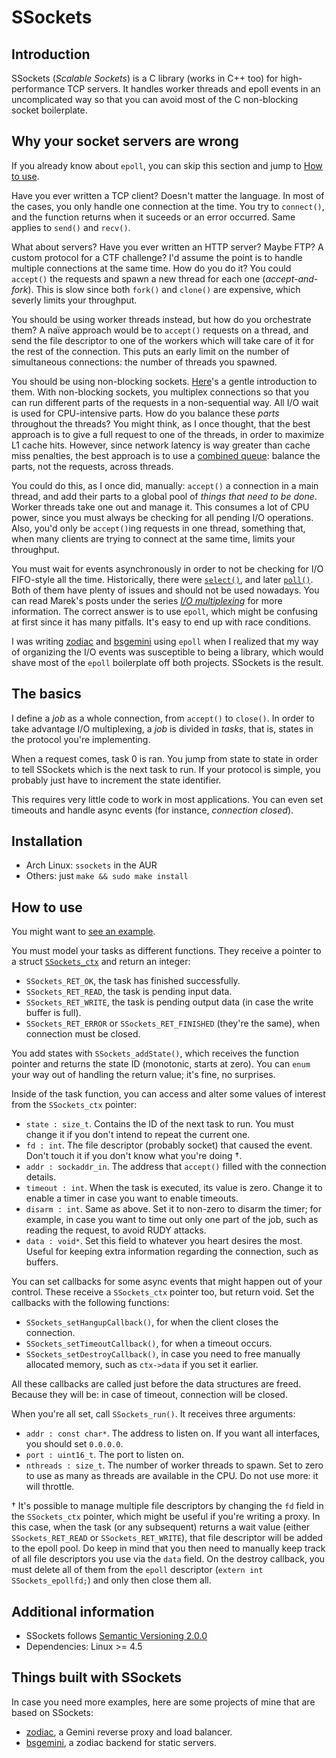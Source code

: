 # SSockets

## Introduction
SSockets (_Scalable Sockets_) is a C library (works in C++ too) for high-performance TCP servers. It handles worker threads and epoll events in an uncomplicated way so that you can avoid most of the C non-blocking socket boilerplate.

## Why your socket servers are wrong
If you already know about `epoll`, you can skip this section and jump to [How to use](#how-to-use).

Have you ever written a TCP client? Doesn't matter the language. In most of the cases, you only handle one connection at the time. You try to `connect()`, and the function returns when it suceeds or an error occurred. Same applies to `send()` and `recv()`.

What about servers? Have you ever written an HTTP server? Maybe FTP? A custom protocol for a CTF challenge? I'd assume the point is to handle multiple connections at the same time. How do you do it? You could `accept()` the requests and spawn a new thread for each one (_accept-and-fork_). This is slow since both `fork()` and `clone()` are expensive, which severly limits your throughput.

You should be using worker threads instead, but how do you orchestrate them? A naïve approach would be to `accept()` requests on a thread, and send the file descriptor to one of the workers which will take care of it for the rest of the connection. This puts an early limit on the number of simultaneous connections: the number of threads you spawned.

You should be using non-blocking sockets. [Here](https://www.scottklement.com/rpg/socktut/nonblocking.html)'s a gentle introduction to them. With non-blocking sockets, you multiplex connections so that you can run different parts of the requests in a non-sequential way. All I/O wait is used for CPU-intensive parts. How do you balance these _parts_ throughout the threads? You might think, as I once thought, that the best approach is to give a full request to one of the threads, in order to maximize L1 cache hits. However, since network latency is way greater than cache miss penalties, the best approach is to use a [combined queue](https://youtu.be/F5Ri_HhziI0): balance the parts, not the requests, across threads.

You could do this, as I once did, manually: `accept()` a connection in a main thread, and add their parts to a global pool of _things that need to be done_. Worker threads take one out and manage it. This consumes a lot of CPU power, since you must always be checking for all pending I/O operations. Also, you'd only be `accept()`ing requests in one thread, something that, when many clients are trying to connect at the same time, limits your throughput.

You must wait for events asynchronously in order to not be checking for I/O FIFO-style all the time. Historically, there were [`select()`](https://man7.org/linux/man-pages/man2/select.2.html), and later [`poll()`](https://man7.org/linux/man-pages/man2/poll.2.html). Both of them have plenty of issues and should not be used nowadays. You can read Marek's posts under the series [_I/O multiplexing_](https://idea.popcount.org/2016-11-01-a-brief-history-of-select2/) for more information. The correct answer is to use `epoll`, which might be confusing at first since it has many pitfalls. It's easy to end up with race conditions.

I was writing [zodiac](https://github.com/jlxip/zodiac) and [bsgemini](https://github.com/jlxip/bsgemini) using `epoll` when I realized that my way of organizing the I/O events was susceptible to being a library, which would shave most of the `epoll` boilerplate off both projects. SSockets is the result.

## The basics
I define a _job_ as a whole connection, from `accept()` to `close()`. In order to take advantage I/O multiplexing, a _job_ is divided in _tasks_, that is, states in the protocol you're implementing.

When a request comes, task 0 is ran. You jump from state to state in order to tell SSockets which is the next task to run. If your protocol is simple, you probably just have to increment the state identifier.

This requires very little code to work in most applications. You can even set timeouts and handle async events (for instance, _connection closed_).

## Installation
- Arch Linux: `ssockets` in the AUR
- Others: just `make && sudo make install`

## How to use
You might want to [see an example](https://github.com/jlxip/ssockets/tree/master/examples/echo/src).

You must model your tasks as different functions. They receive a pointer to a struct [`SSockets_ctx`](https://github.com/jlxip/ssockets/blob/master/pub/ssockets.h) and return an integer:
- `SSockets_RET_OK`, the task has finished successfully.
- `SSockets_RET_READ`, the task is pending input data.
- `SSockets_RET_WRITE`, the task is pending output data (in case the write buffer is full).
- `SSockets_RET_ERROR` or `SSockets_RET_FINISHED` (they're the same), when connection must be closed.

You add states with `SSockets_addState()`, which receives the function pointer and returns the state ID (monotonic, starts at zero). You can `enum` your way out of handling the return value; it's fine, no surprises.

Inside of the task function, you can access and alter some values of interest from the `SSockets_ctx` pointer:
- `state : size_t`. Contains the ID of the next task to run. You must change it if you don't intend to repeat the current one.
- `fd : int`. The file descriptor (probably socket) that caused the event. Don't touch it if you don't know what you're doing †.
- `addr : sockaddr_in`. The address that `accept()` filled with the connection details.
- `timeout : int`. When the task is executed, its value is zero. Change it to enable a timer in case you want to enable timeouts.
- `disarm : int`. Same as above. Set it to non-zero to disarm the timer; for example, in case you want to time out only one part of the job, such as reading the request, to avoid RUDY attacks.
- `data : void*`. Set this field to whatever you heart desires the most. Useful for keeping extra information regarding the connection, such as buffers.

You can set callbacks for some async events that might happen out of your control. These receive a `SSockets_ctx` pointer too, but return void. Set the callbacks with the following functions:
- `SSockets_setHangupCallback()`, for when the client closes the connection.
- `SSockets_setTimeoutCallback()`, for when a timeout occurs.
- `SSockets_setDestroyCallback()`, in case you need to free manually allocated memory, such as `ctx->data` if you set it earlier.

All these callbacks are called just before the data structures are freed. Because they will be: in case of timeout, connection will be closed.

When you're all set, call `SSockets_run()`. It receives three arguments:
- `addr : const char*`. The address to listen on. If you want all interfaces, you should set `0.0.0.0`.
- `port : uint16_t`. The port to listen on.
- `nthreads : size_t`. The number of worker threads to spawn. Set to zero to use as many as threads are available in the CPU. Do not use more: it will throttle.

† It's possible to manage multiple file descriptors by changing the `fd` field in the `SSockets_ctx` pointer, which might be useful if you're writing a proxy. In this case, when the task (or any subsequent) returns a wait value (either `SSockets_RET_READ` or `SSockets_RET_WRITE`), that file descriptor will be added to the epoll pool. Do keep in mind that you then need to manually keep track of all file descriptors you use via the `data` field. On the destroy callback, you must delete all of them from the `epoll` descriptor (`extern int SSockets_epollfd;`) and only then close them all.

## Additional information
- SSockets follows [Semantic Versioning 2.0.0](https://semver.org/spec/v2.0.0.html)
- Dependencies: Linux >= 4.5

## Things built with SSockets
In case you need more examples, here are some projects of mine that are based on SSockets:
- [zodiac](https://github.com/jlxip/zodiac), a Gemini reverse proxy and load balancer.
- [bsgemini](https://github.com/jlxip/bsgemini), a zodiac backend for static servers.
